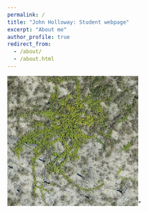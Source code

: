 ```yaml
---
permalink: /
title: "John Holloway: Student webpage"
excerpt: "About me"
author_profile: true
redirect_from: 
  - /about/
  - /about.html
---
```


<img src='/images/BHI1_subsample_64x64.png'>"
